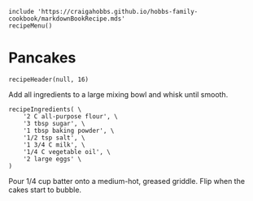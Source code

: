 ~~~ markdown-script
include 'https://craigahobbs.github.io/hobbs-family-cookbook/markdownBookRecipe.mds'
recipeMenu()
~~~

# Pancakes

~~~ markdown-script
recipeHeader(null, 16)
~~~

Add all ingredients to a large mixing bowl and whisk until smooth.

~~~ markdown-script
recipeIngredients( \
    '2 C all-purpose flour', \
    '3 tbsp sugar', \
    '1 tbsp baking powder', \
    '1/2 tsp salt', \
    '1 3/4 C milk', \
    '1/4 C vegetable oil', \
    '2 large eggs' \
)
~~~

Pour 1/4 cup batter onto a medium-hot, greased griddle. Flip when the cakes start to bubble.
